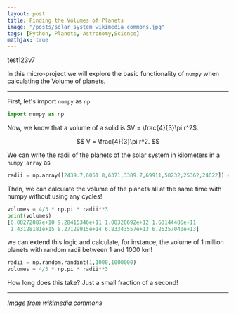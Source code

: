 ```yaml
---
layout: post
title: Finding the Volumes of Planets
image: "/posts/solar_system_wikimedia_commons.jpg"
tags: [Python, Planets, Astronomy,Science]
mathjax: true
---
```

test123v7

In this micro-project we will explore the basic functionality of `numpy` when calculating the Volume of planets.

---

First, let's import `numpy` as `np`.

```py
import numpy as np
```

Now, we know that a volume of a solid is $V = \frac{4}{3}\pi r^2$.

$$
V = \frac{4}{3}\pi r^2.
$$

We can write the radii of the planets of the solar system in kilometers in a `numpy array` as

```py
radii = np.array([2439.7,6051.8,6371,3389.7,69911,58232,25362,24622]) #in km
```

Then, we can calculate the volume of the planets all at the same time with numpy without using any cycles!

```py
volumes = 4/3 * np.pi * radii**3
print(volumes)
[6.08272087e+10 9.28415346e+11 1.08320692e+12 1.63144486e+11
 1.43128181e+15 8.27129915e+14 6.83343557e+13 6.25257040e+13]
```

we can extend this logic and calculate, for instance, the volume of 1 million planets with random radii between 1 and 1000 km! 

```py
radii = np.random.randint(1,1000,1000000)
volumes = 4/3 * np.pi * radii**3
```

How long does this take? Just a small fraction of a second!

---
*Image from wikimedia commons*




